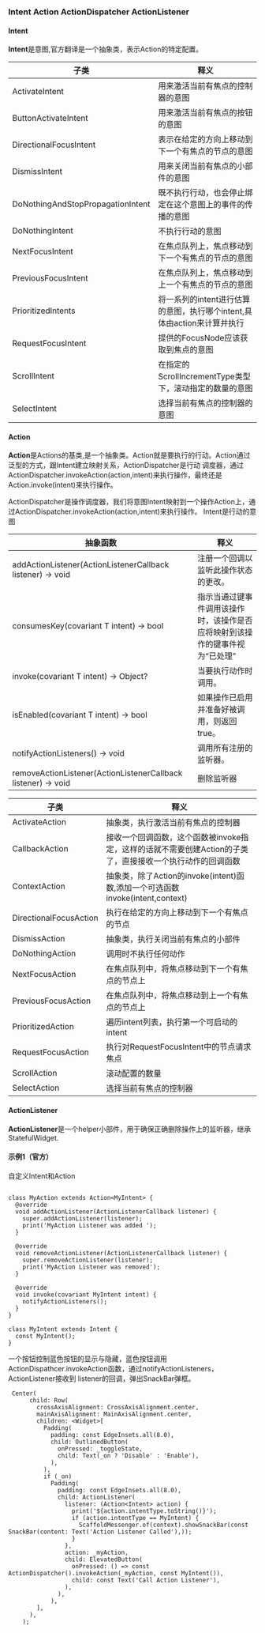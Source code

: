 ### Intent Action ActionDispatcher ActionListener
#### **Intent**
**Intent**是意图,官方翻译是一个抽象类，表示Action的特定配置。

| 子类  |释义|
|---| ---|
|  ActivateIntent |用来激活当前有焦点的控制器的意图|
|  ButtonActivateIntent |用来激活当前有焦点的按钮的意图|
|  DirectionalFocusIntent |表示在给定的方向上移动到下一个有焦点的节点的意图|
|  DismissIntent |用来关闭当前有焦点的小部件的意图|
|  DoNothingAndStopPropagationIntent |既不执行行动，也会停止绑定在这个意图上的事件的传播的意图|
|  DoNothingIntent |不执行行动的意图|
|  NextFocusIntent |在焦点队列上，焦点移动到下一个有焦点的节点的意图|
|  PreviousFocusIntent |在焦点队列上，焦点移动到上一个有焦点的节点的意图|
|  PrioritizedIntents |将一系列的intent进行估算的意图，执行哪个intent,具体由action来计算并执行|
|  RequestFocusIntent |提供的FocusNode应该获取到焦点的意图|
|  ScrollIntent |在指定的ScrollIncrementType类型下，滚动指定的数量的意图|
|  SelectIntent |选择当前有焦点的控制器的意图|


#### **Action**
**Action**是Actions的基类,是一个抽象类。Action就是要执行的行动。Action通过泛型的方式，跟Intent建立映射关系，ActionDispatcher是行动
调度器，通过ActionDispatcher.invokeAction(action,intent)来执行操作，最终还是Action.invoke(intent)来执行操作。

ActionDispatcher是操作调度器，我们将意图Intent映射到一个操作Action上，通过ActionDispatcher.invokeAction(action,intent)来执行操作。
Intent是行动的意图

| 抽象函数 |释义|
|---| --- |
|  addActionListener(ActionListenerCallback listener) → void|注册一个回调以监听此操作状态的更改。|
|consumesKey(covariant T intent) → bool|指示当通过键事件调用该操作时，该操作是否应将映射到该操作的键事件视为“已处理”|
|invoke(covariant T intent) → Object?|当要执行动作时调用。|
|isEnabled(covariant T intent) → bool|如果操作已启用并准备好被调用，则返回true。|
|notifyActionListeners() → void|调用所有注册的监听器。|
|removeActionListener(ActionListenerCallback listener) → void|删除监听器|

| 子类  |释义|
|---| ---|
|  ActivateAction |抽象类，执行激活当前有焦点的控制器|
|  CallbackAction |接收一个回调函数，这个函数被invoke指定，这样的话就不需要创建Action的子类了，直接接收一个执行动作的回调函数|
|  ContextAction |抽象类，除了Action的invoke(intent)函数,添加一个可选函数invoke(intent,context)|
|  DirectionalFocusAction |执行在给定的方向上移动到下一个有焦点的节点|
|  DismissAction |抽象类，执行关闭当前有焦点的小部件|
|  DoNothingAction |调用时不执行任何动作|
|  NextFocusAction |在焦点队列中，将焦点移动到下一个有焦点的节点上|
|  PreviousFocusAction |在焦点队列中，将焦点移动到上一个有焦点的节点上|
|  PrioritizedAction |遍历intent列表，执行第一个可启动的intent|
|  RequestFocusAction |执行对RequestFocusIntent中的节点请求焦点|
|  ScrollAction |滚动配置的数量|
|  SelectAction |选择当前有焦点的控制器|

#### **ActionListener**

**ActionListener**是一个helper小部件，用于确保正确删除操作上的监听器，继承StatefulWidget.

#### 示例1（官方）

自定义Intent和Action
```

class MyAction extends Action<MyIntent> {
  @override
  void addActionListener(ActionListenerCallback listener) {
    super.addActionListener(listener);
    print('MyAction Listener was added ');
  }

  @override
  void removeActionListener(ActionListenerCallback listener) {
    super.removeActionListener(listener);
    print('MyAction Listener was removed');
  }

  @override
  void invoke(covariant MyIntent intent) {
    notifyActionListeners();
  }
}

class MyIntent extends Intent {
  const MyIntent();
}
```

一个按钮控制蓝色按钮的显示与隐藏，蓝色按钮调用ActionDispathcer.invokeAction函数，通过notifyActionListeners，ActionListener接收到
listener的回调，弹出SnackBar弹框。
```
 Center(
      child: Row(
        crossAxisAlignment: CrossAxisAlignment.center,
        mainAxisAlignment: MainAxisAlignment.center,
        children: <Widget>[
          Padding(
            padding: const EdgeInsets.all(8.0),
            child: OutlinedButton(
              onPressed: _toggleState,
              child: Text(_on ? 'Disable' : 'Enable'),
            ),
          ),
          if (_on)
            Padding(
              padding: const EdgeInsets.all(8.0),
              child: ActionListener(
                listener: (Action<Intent> action) {
                  print('${action.intentType.toString()}');
                  if (action.intentType == MyIntent) {
                    ScaffoldMessenger.of(context).showSnackBar(const SnackBar(content: Text('Action Listener Called'),));
                  }
                },
                action: _myAction,
                child: ElevatedButton(
                  onPressed: () => const ActionDispatcher().invokeAction(_myAction, const MyIntent()),
                  child: const Text('Call Action Listener'),
                ),
              ),
            ),
        ],
      ),
    );
```
